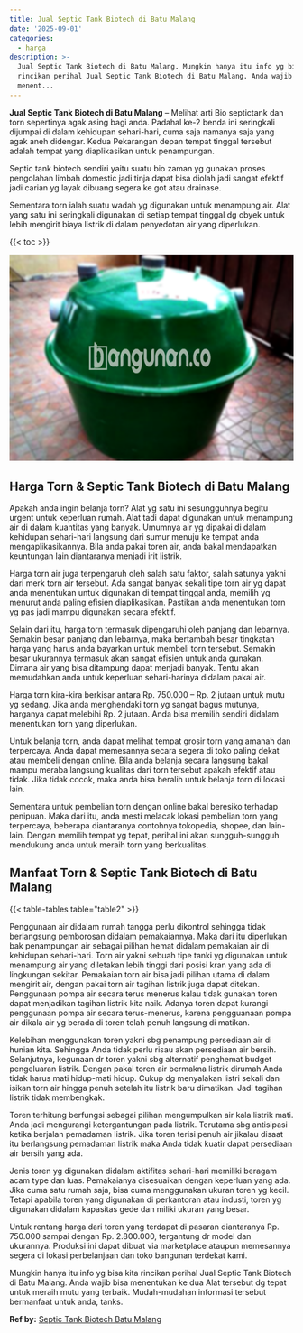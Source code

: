 ```yaml
---
title: Jual Septic Tank Biotech di Batu Malang
date: '2025-09-01'
categories:
  - harga
description: >-
  Jual Septic Tank Biotech di Batu Malang. Mungkin hanya itu info yg bisa kita
  rincikan perihal Jual Septic Tank Biotech di Batu Malang. Anda wajib bisa
  menent...
---
```


**Jual Septic Tank Biotech di Batu Malang** – Melihat arti Bio septictank dan torn sepertinya agak asing bagi anda. Padahal ke-2 benda ini seringkali dijumpai di dalam kehidupan sehari-hari, cuma saja namanya saja yang agak aneh didengar. Kedua Pekarangan depan tempat tinggal tersebut adalah tempat yang diaplikasikan untuk penampungan.

Septic tank biotech sendiri yaitu suatu bio zaman yg gunakan proses pengolahan limbah domestic jadi tinja dapat bisa diolah jadi sangat efektif jadi carian yg layak dibuang segera ke got atau drainase.

Sementara torn ialah suatu wadah yg digunakan untuk menampung air. Alat yang satu ini seringkali digunakan di setiap tempat tinggal dg obyek untuk lebih mengirit biaya listrik di dalam penyedotan air yang diperlukan.

{{< toc >}}

![Jual Septic Tank Biotech di Batu Malang](/images/jual-bio-septictank-11.png)

## Harga Torn & Septic Tank Biotech di Batu Malang

Apakah anda ingin belanja torn? Alat yg satu ini sesungguhnya begitu urgent untuk keperluan rumah. Alat tadi dapat digunakan untuk menampung air di dalam kuantitas yang banyak. Umumnya air yg dipakai di dalam kehidupan sehari-hari langsung dari sumur menuju ke tempat anda mengaplikasikannya. Bila anda pakai toren air, anda bakal mendapatkan keuntungan lain diantaranya menjadi irit listrik.

Harga torn air juga terpengaruh oleh salah satu faktor, salah satunya yakni dari merk torn air tersebut. Ada sangat banyak sekali tipe torn air yg dapat anda menentukan untuk digunakan di tempat tinggal anda, memilih yg menurut anda paling efisien diaplikasikan. Pastikan anda menentukan torn yg pas jadi mampu digunakan secara efektif.

Selain dari itu, harga torn termasuk dipengaruhi oleh panjang dan lebarnya. Semakin besar panjang dan lebarnya, maka bertambah besar tingkatan harga yang harus anda bayarkan untuk membeli torn tersebut. Semakin besar ukurannya termasuk akan sangat efisien untuk anda gunakan. Dimana air yang bisa ditampung dapat menjadi banyak. Tentu akan memudahkan anda untuk keperluan sehari-harinya didalam pakai air.

Harga torn kira-kira berkisar antara Rp. 750.000 – Rp. 2 jutaan untuk mutu yg sedang. Jika anda menghendaki torn yg sangat bagus mutunya, harganya dapat melebihi Rp. 2 jutaan. Anda bisa memilih sendiri didalam menentukan torn yang diperlukan.

Untuk belanja torn, anda dapat melihat tempat grosir torn yang amanah dan terpercaya. Anda dapat memesannya secara segera di toko paling dekat atau membeli dengan online. Bila anda belanja secara langsung bakal mampu meraba langsung kualitas dari torn tersebut apakah efektif atau tidak. Jika tidak cocok, maka anda bisa beralih untuk belanja torn di lokasi lain.

Sementara untuk pembelian torn dengan online bakal beresiko terhadap penipuan. Maka dari itu, anda mesti melacak lokasi pembelian torn yang terpercaya, beberapa diantaranya contohnya tokopedia, shopee, dan lain-lain. Dengan memilih tempat yg tepat, perihal ini akan sungguh-sungguh mendukung anda untuk meraih torn yang berkualitas.

## Manfaat Torn & Septic Tank Biotech di Batu Malang

{{< table-tables table="table2" >}}

Penggunaan air didalam rumah tangga perlu dikontrol sehingga tidak berlangsung pemborosan didalam pemakaiannya. Maka dari itu diperlukan bak penampungan air sebagai pilihan hemat didalam pemakaian air di kehidupan sehari-hari. Torn air yakni sebuah tipe tanki yg digunakan untuk menampung air yang diletakan lebih tinggi dari posisi kran yang ada di lingkungan sekitar. Pemakaian torn air bisa jadi pilihan utama di dalam mengirit air, dengan pakai torn air tagihan listrik juga dapat ditekan. Penggunaan pompa air secara terus menerus kalau tidak gunakan toren dapat menjadikan tagihan listrik kita naik. Adanya toren dapat kurangi penggunaan pompa air secara terus-menerus, karena pengguanaan pompa air dikala air yg berada di toren telah penuh langsung di matikan.

Kelebihan menggunakan toren yakni sbg penampung persediaan air di hunian kita. Sehingga Anda tidak perlu risau akan persediaan air bersih. Selanjutnya, kegunaan dr toren yakni sbg alternatif penghemat budget pengeluaran listrik. Dengan pakai toren air bermakna listrik dirumah Anda tidak harus mati hidup-mati hidup. Cukup dg menyalakan listri sekali dan isikan torn air hingga penuh setelah itu listrik baru dimatikan. Jadi tagihan listrik tidak membengkak.

Toren terhitung berfungsi sebagai pilihan mengumpulkan air kala listrik mati. Anda jadi mengurangi ketergantungan pada listrik. Terutama sbg antisipasi ketika berjalan pemadaman listrik. Jika toren terisi penuh air jikalau disaat itu berlangsung pemadaman listrik maka Anda tidak kuatir dapat persediaan air bersih yang ada.

Jenis toren yg digunakan didalam aktifitas sehari-hari memiliki beragam acam type dan luas. Pemakaianya disesuaikan dengan keperluan yang ada. Jika cuma satu rumah saja, bisa cuma menggunakan ukuran toren yg kecil. Tetapi apabila toren yang digunakan di perkantoran atau industi, toren yg digunakan didalam kapasitas gede dan miliki ukuran yang besar.

Untuk rentang harga dari toren yang terdapat di pasaran diantaranya Rp. 750.000 sampai dengan Rp. 2.800.000, tergantung dr model dan ukurannya. Produksi ini dapat dibuat via marketplace ataupun memesannya segera di lokasi perbelanjaan dan toko bangunan terdekat kami.

Mungkin hanya itu info yg bisa kita rincikan perihal Jual Septic Tank Biotech di Batu Malang. Anda wajib bisa menentukan ke dua Alat tersebut dg tepat untuk meraih mutu yang terbaik. Mudah-mudahan informasi tersebut bermanfaat untuk anda, tanks.

**Ref by:** [Septic Tank Biotech Batu Malang](https://id.wikipedia.org/wiki/Septic)
